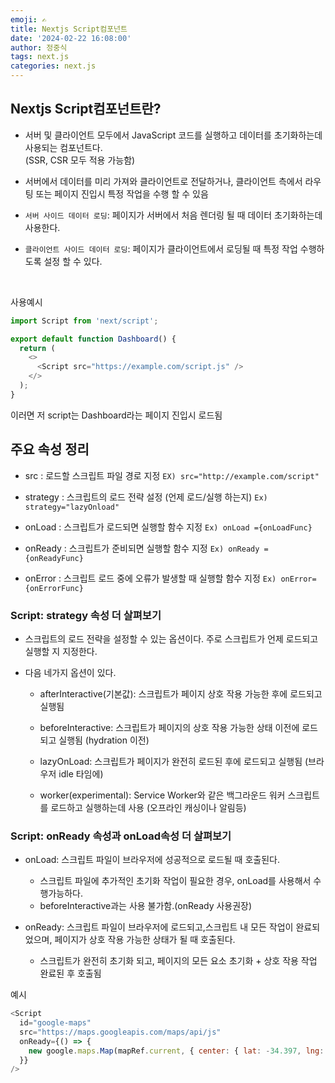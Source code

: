```yaml
---
emoji: ✍
title: Nextjs Script컴포넌트
date: '2024-02-22 16:08:00'
author: 정중식
tags: next.js
categories: next.js
---
```


## Nextjs Script컴포넌트란?

- 서버 및 클라이언트 모두에서 JavaScript 코드를 실행하고 데이터를 초기화하는데 사용되는 컴포넌트다.<br/>
  (SSR, CSR 모두 적용 가능함)

- 서버에서 데이터를 미리 가져와 클라이언트로 전달하거나, 클라이언트 측에서 라우팅 또는 페이지 진입시 특정 작업을 수행 할 수 있음

- `서버 사이드 데이터 로딩`: 페이지가 서버에서 처음 렌더링 될 때 데이터 초기화하는데 사용한다.

- `클라이언트 사이드 데이터 로딩`: 페이지가 클라이언트에서 로딩될 때 특정 작업 수행하도록 설정 할 수 있다.

<br/>

사용예시

```js
import Script from 'next/script';

export default function Dashboard() {
  return (
    <>
      <Script src="https://example.com/script.js" />
    </>
  );
}
```

이러면 저 script는 Dashboard라는 페이지 진입시 로드됨

## 주요 속성 정리

- src : 로드할 스크립트 파일 경로 지정
  `EX) src="http://example.com/script"`

- strategy : 스크립트의 로드 전략 설정 (언제 로드/실행 하는지)
  `Ex) strategy="lazyOnload"`

- onLoad : 스크립트가 로드되면 실행할 함수 지정
  `Ex) onLoad ={onLoadFunc}`

- onReady : 스크립트가 준비되면 실행할 함수 지정
  `Ex) onReady ={onReadyFunc}`

- onError : 스크립트 로드 중에 오류가 발생할 때 실행할 함수 지정
  `Ex) onError={onErrorFunc}`

### Script: strategy 속성 더 살펴보기

- 스크립트의 로드 전략을 설정할 수 있는 옵션이다. 주로 스크립트가 언제 로드되고 실행할 지 지정한다.

- 다음 네가지 옵션이 있다.

  - afterInteractive(기본값): 스크립트가 페이지 상호 작용 가능한 후에 로드되고 실행됨
    <br/>

  - beforeInteractive: 스크립트가 페이지의 상호 작용 가능한 상태 이전에 로드되고 실행됨
    (hydration 이전) <br/>

  - lazyOnLoad: 스크립트가 페이지가 완전히 로드된 후에 로드되고 실행됨 (브라우저 idle 타임에)
    <br/>

  - worker(experimental): Service Worker와 같은 백그라운드 워커 스크립트를 로드하고 실행하는데 사용
    (오프라인 캐싱이나 알림등)

### Script: onReady 속성과 onLoad속성 더 살펴보기

- onLoad: 스크립트 파일이 브라우저에 성공적으로 로드될 때 호출된다.

  - 스크립트 파일에 추가적인 초기화 작업이 필요한 경우, onLoad를 사용해서 수행가능하다.
  - beforeInteractive과는 사용 불가함.(onReady 사용권장)<br/>

- onReady: 스크립트 파일이 브라우저에 로드되고,스크립트 내 모든 작업이 완료되었으며, 페이지가 상호 작용 가능한 상태가 될 때 호출된다.
  - 스크립트가 완전히 초기화 되고, 페이지의 모든 요소 초기화 + 상호 작용 작업 완료된 후 호출됨

예시

```js
<Script
  id="google-maps"
  src="https://maps.googleapis.com/maps/api/js"
  onReady={() => {
    new google.maps.Map(mapRef.current, { center: { lat: -34.397, lng: 150.644 } }, (zoom: 8));
  }}
/>
```

```toc

```
